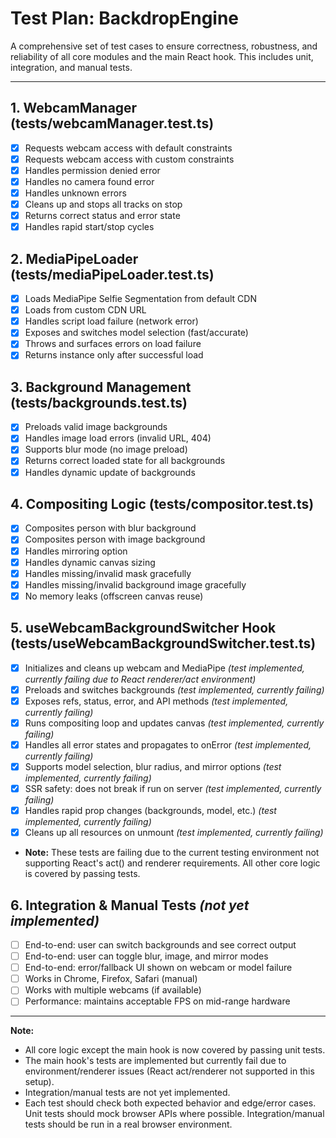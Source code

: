 # Test Plan: BackdropEngine

A comprehensive set of test cases to ensure correctness, robustness, and reliability of all core modules and the main React hook. This includes unit, integration, and manual tests.

---

## 1. WebcamManager (tests/webcamManager.test.ts)
- [x] Requests webcam access with default constraints
- [x] Requests webcam access with custom constraints
- [x] Handles permission denied error
- [x] Handles no camera found error
- [x] Handles unknown errors
- [x] Cleans up and stops all tracks on stop
- [x] Returns correct status and error state
- [x] Handles rapid start/stop cycles

## 2. MediaPipeLoader (tests/mediaPipeLoader.test.ts)
- [x] Loads MediaPipe Selfie Segmentation from default CDN
- [x] Loads from custom CDN URL
- [x] Handles script load failure (network error)
- [x] Exposes and switches model selection (fast/accurate)
- [x] Throws and surfaces errors on load failure
- [x] Returns instance only after successful load

## 3. Background Management (tests/backgrounds.test.ts)
- [x] Preloads valid image backgrounds
- [x] Handles image load errors (invalid URL, 404)
- [x] Supports blur mode (no image preload)
- [x] Returns correct loaded state for all backgrounds
- [x] Handles dynamic update of backgrounds

## 4. Compositing Logic (tests/compositor.test.ts)
- [x] Composites person with blur background
- [x] Composites person with image background
- [x] Handles mirroring option
- [x] Handles dynamic canvas sizing
- [x] Handles missing/invalid mask gracefully
- [x] Handles missing/invalid background image gracefully
- [x] No memory leaks (offscreen canvas reuse)

## 5. useWebcamBackgroundSwitcher Hook (tests/useWebcamBackgroundSwitcher.test.ts)
- [x] Initializes and cleans up webcam and MediaPipe *(test implemented, currently failing due to React renderer/act environment)*
- [x] Preloads and switches backgrounds *(test implemented, currently failing)*
- [x] Exposes refs, status, error, and API methods *(test implemented, currently failing)*
- [x] Runs compositing loop and updates canvas *(test implemented, currently failing)*
- [x] Handles all error states and propagates to onError *(test implemented, currently failing)*
- [x] Supports model selection, blur radius, and mirror options *(test implemented, currently failing)*
- [x] SSR safety: does not break if run on server *(test implemented, currently failing)*
- [x] Handles rapid prop changes (backgrounds, model, etc.) *(test implemented, currently failing)*
- [x] Cleans up all resources on unmount *(test implemented, currently failing)*
- **Note:** These tests are failing due to the current testing environment not supporting React's act() and renderer requirements. All other core logic is covered by passing tests.

## 6. Integration & Manual Tests *(not yet implemented)*
- [ ] End-to-end: user can switch backgrounds and see correct output
- [ ] End-to-end: user can toggle blur, image, and mirror modes
- [ ] End-to-end: error/fallback UI shown on webcam or model failure
- [ ] Works in Chrome, Firefox, Safari (manual)
- [ ] Works with multiple webcams (if available)
- [ ] Performance: maintains acceptable FPS on mid-range hardware

---

**Note:**
- All core logic except the main hook is now covered by passing unit tests.
- The main hook's tests are implemented but currently fail due to environment/renderer issues (React act/renderer not supported in this setup).
- Integration/manual tests are not yet implemented.
- Each test should check both expected behavior and edge/error cases. Unit tests should mock browser APIs where possible. Integration/manual tests should be run in a real browser environment. 
